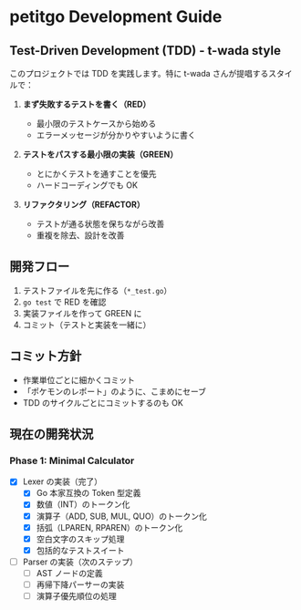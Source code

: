# petitgo Development Guide

## Test-Driven Development (TDD) - t-wada style

このプロジェクトでは TDD を実践します。特に t-wada さんが提唱するスタイルで：

1. **まず失敗するテストを書く（RED）**
   - 最小限のテストケースから始める
   - エラーメッセージが分かりやすいように書く

2. **テストをパスする最小限の実装（GREEN）**
   - とにかくテストを通すことを優先
   - ハードコーディングでも OK

3. **リファクタリング（REFACTOR）**
   - テストが通る状態を保ちながら改善
   - 重複を除去、設計を改善

## 開発フロー

1. テストファイルを先に作る（`*_test.go`）
2. `go test` で RED を確認
3. 実装ファイルを作って GREEN に
4. コミット（テストと実装を一緒に）

## コミット方針

- 作業単位ごとに細かくコミット
- 「ポケモンのレポート」のように、こまめにセーブ
- TDD のサイクルごとにコミットするのも OK

## 現在の開発状況

### Phase 1: Minimal Calculator
- [x] Lexer の実装（完了）
  - [x] Go 本家互換の Token 型定義
  - [x] 数値（INT）のトークン化
  - [x] 演算子（ADD, SUB, MUL, QUO）のトークン化
  - [x] 括弧（LPAREN, RPAREN）のトークン化
  - [x] 空白文字のスキップ処理
  - [x] 包括的なテストスイート
- [ ] Parser の実装（次のステップ）
  - [ ] AST ノードの定義
  - [ ] 再帰下降パーサーの実装
  - [ ] 演算子優先順位の処理